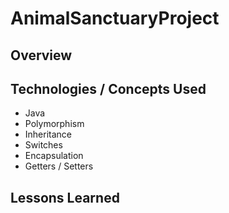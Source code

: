 # AnimalSanctuaryProject

## Overview

## Technologies / Concepts Used
* Java
* Polymorphism
* Inheritance
* Switches
* Encapsulation
* Getters / Setters

## Lessons Learned



